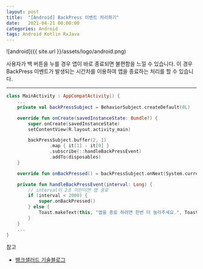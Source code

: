 ```yaml
---
layout: post
title:  "[Android] BackPress 이벤트 처리하기"
date:   2021-04-21 00:00:00
categories: Android
tags: Android Kotlin RxJava
---
```


![android]({{ site.url }}/assets/logo/android.png)

사용자가 백 버튼을 누를 경우 앱이 바로 종료되면 불편함을 느낄 수 있습니다.
이 경우 BackPress 이벤트가 발생되는 시간차를 이용하여 앱을 종료하는 처리를 할 수 있습니다.

***

```kotlin
class MainActivity : AppCompatActivity() {
    ...
    private val backPressSubject = BehaviorSubject.createDefault(0L)

    override fun onCreate(savedInstanceState: Bundle?) {
        super.onCreate(savedInstanceState)
        setContentView(R.layout.activity_main)

        backPressSubject.buffer(2, 1)
                .map { it[1] - it[0] }
                .subscribe(::handleBackPressEvent)
                .addTo(disposables)
    }

    override fun onBackPressed() = backPressSubject.onNext(System.currentTimeMillis())

    private fun handleBackPressEvent(interval: Long) {
        // interval이 2초 미만이면 앱 종료
        if (interval < 2000) {
            super.onBackPressed()
        } else {
            Toast.makeText(this, "앱을 종료 하려면 한번 더 눌러주세요.", Toast.LENGTH_SHORT).show()
        }
    }
    ...
}
```
참고

- [뱅크샐러드 기술블로그][link]

[link]: https://medium.com/banksalad/handling-back-button-with-rxjava-d948d8d3db80
